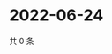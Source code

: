 # 2022-06-24

共 0 条

<!-- BEGIN WEIBO -->
<!-- 最后更新时间 Fri Jun 24 2022 20:32:12 GMT+0800 (China Standard Time) -->

<!-- END WEIBO -->
